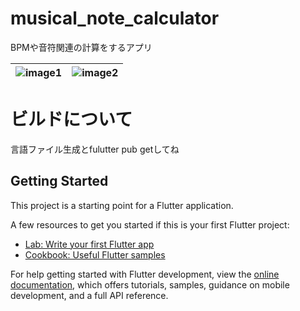 # musical_note_calculator

BPMや音符関連の計算をするアプリ<br>

| ![image1](https://github.com/user-attachments/assets/96fd0d06-fc3d-430b-a02e-f13ad2c1c9d1) | ![image2](https://github.com/user-attachments/assets/1596c8f5-eeb8-45cd-a1fd-42935688498a) |
| --- | --- |

# ビルドについて
言語ファイル生成とfulutter pub getしてね



## Getting Started

This project is a starting point for a Flutter application.

A few resources to get you started if this is your first Flutter project:

- [Lab: Write your first Flutter app](https://docs.flutter.dev/get-started/codelab)
- [Cookbook: Useful Flutter samples](https://docs.flutter.dev/cookbook)

For help getting started with Flutter development, view the
[online documentation](https://docs.flutter.dev/), which offers tutorials,
samples, guidance on mobile development, and a full API reference.
